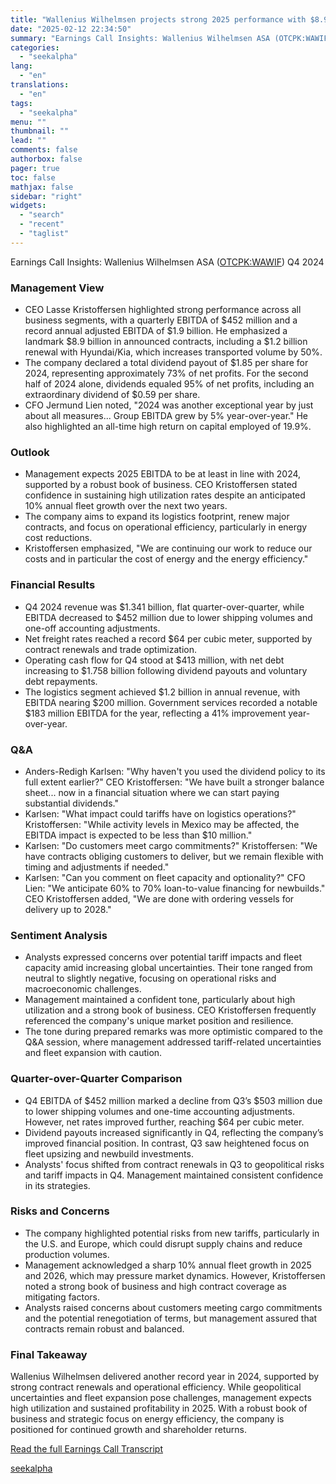```yaml
---
title: "Wallenius Wilhelmsen projects strong 2025 performance with $8.9B in new contracts"
date: "2025-02-12 22:34:50"
summary: "Earnings Call Insights: Wallenius Wilhelmsen ASA (OTCPK:WAWIF) Q4 2024 Management View CEO Lasse Kristoffersen highlighted strong performance across all business segments, with a quarterly EBITDA of $452 million and a record annual adjusted EBITDA of $1.9 billion. He emphasized a landmark $8.9 billion in announced contracts, including a $1.2 billion..."
categories:
  - "seekalpha"
lang:
  - "en"
translations:
  - "en"
tags:
  - "seekalpha"
menu: ""
thumbnail: ""
lead: ""
comments: false
authorbox: false
pager: true
toc: false
mathjax: false
sidebar: "right"
widgets:
  - "search"
  - "recent"
  - "taglist"
---
```


Earnings Call Insights: Wallenius Wilhelmsen ASA ([OTCPK:WAWIF](https://seekingalpha.com/symbol/WAWIF "Wallenius Wilhelmsen ASA")) Q4 2024

### Management View

* CEO Lasse Kristoffersen highlighted strong performance across all business segments, with a quarterly EBITDA of $452 million and a record annual adjusted EBITDA of $1.9 billion. He emphasized a landmark $8.9 billion in announced contracts, including a $1.2 billion renewal with Hyundai/Kia, which increases transported volume by 50%.
* The company declared a total dividend payout of $1.85 per share for 2024, representing approximately 73% of net profits. For the second half of 2024 alone, dividends equaled 95% of net profits, including an extraordinary dividend of $0.59 per share.
* CFO Jermund Lien noted, "2024 was another exceptional year by just about all measures... Group EBITDA grew by 5% year-over-year." He also highlighted an all-time high return on capital employed of 19.9%.

### Outlook

* Management expects 2025 EBITDA to be at least in line with 2024, supported by a robust book of business. CEO Kristoffersen stated confidence in sustaining high utilization rates despite an anticipated 10% annual fleet growth over the next two years.
* The company aims to expand its logistics footprint, renew major contracts, and focus on operational efficiency, particularly in energy cost reductions.
* Kristoffersen emphasized, "We are continuing our work to reduce our costs and in particular the cost of energy and the energy efficiency."

### Financial Results

* Q4 2024 revenue was $1.341 billion, flat quarter-over-quarter, while EBITDA decreased to $452 million due to lower shipping volumes and one-off accounting adjustments.
* Net freight rates reached a record $64 per cubic meter, supported by contract renewals and trade optimization.
* Operating cash flow for Q4 stood at $413 million, with net debt increasing to $1.758 billion following dividend payouts and voluntary debt repayments.
* The logistics segment achieved $1.2 billion in annual revenue, with EBITDA nearing $200 million. Government services recorded a notable $183 million EBITDA for the year, reflecting a 41% improvement year-over-year.

### Q&A

* Anders-Redigh Karlsen: "Why haven't you used the dividend policy to its full extent earlier?" CEO Kristoffersen: "We have built a stronger balance sheet... now in a financial situation where we can start paying substantial dividends."
* Karlsen: "What impact could tariffs have on logistics operations?" Kristoffersen: "While activity levels in Mexico may be affected, the EBITDA impact is expected to be less than $10 million."
* Karlsen: "Do customers meet cargo commitments?" Kristoffersen: "We have contracts obliging customers to deliver, but we remain flexible with timing and adjustments if needed."
* Karlsen: "Can you comment on fleet capacity and optionality?" CFO Lien: "We anticipate 60% to 70% loan-to-value financing for newbuilds." CEO Kristoffersen added, "We are done with ordering vessels for delivery up to 2028."

### Sentiment Analysis

* Analysts expressed concerns over potential tariff impacts and fleet capacity amid increasing global uncertainties. Their tone ranged from neutral to slightly negative, focusing on operational risks and macroeconomic challenges.
* Management maintained a confident tone, particularly about high utilization and a strong book of business. CEO Kristoffersen frequently referenced the company's unique market position and resilience.
* The tone during prepared remarks was more optimistic compared to the Q&A session, where management addressed tariff-related uncertainties and fleet expansion with caution.

### Quarter-over-Quarter Comparison

* Q4 EBITDA of $452 million marked a decline from Q3’s $503 million due to lower shipping volumes and one-time accounting adjustments. However, net rates improved further, reaching $64 per cubic meter.
* Dividend payouts increased significantly in Q4, reflecting the company’s improved financial position. In contrast, Q3 saw heightened focus on fleet upsizing and newbuild investments.
* Analysts' focus shifted from contract renewals in Q3 to geopolitical risks and tariff impacts in Q4. Management maintained consistent confidence in its strategies.

### Risks and Concerns

* The company highlighted potential risks from new tariffs, particularly in the U.S. and Europe, which could disrupt supply chains and reduce production volumes.
* Management acknowledged a sharp 10% annual fleet growth in 2025 and 2026, which may pressure market dynamics. However, Kristoffersen noted a strong book of business and high contract coverage as mitigating factors.
* Analysts raised concerns about customers meeting cargo commitments and the potential renegotiation of terms, but management assured that contracts remain robust and balanced.

### Final Takeaway

Wallenius Wilhelmsen delivered another record year in 2024, supported by strong contract renewals and operational efficiency. While geopolitical uncertainties and fleet expansion pose challenges, management expects high utilization and sustained profitability in 2025. With a robust book of business and strategic focus on energy efficiency, the company is positioned for continued growth and shareholder returns.

[Read the full Earnings Call Transcript](https://seekingalpha.com/symbol/WAWIF/earnings/transcripts)

[seekalpha](https://seekingalpha.com/news/4407130-wallenius-wilhelmsen-projects-strong-2025-performance-with-8_9b-in-new-contracts)
